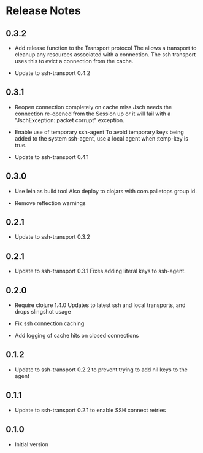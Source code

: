 # Release Notes

## 0.3.2

- Add release function to the Transport protocol
  The allows a transport to cleanup any resources associated with a
  connection. The ssh transport uses this to evict a connection from the
  cache.

- Update to ssh-transport 0.4.2

## 0.3.1

- Reopen connection completely on cache miss
  Jsch needs the connection re-opened from the Session up or it will fail 
  with a "JschException: packet corrupt" exception.

- Enable use of temporary ssh-agent
  To avoid temporary keys being added to the system ssh-agent, use a local
  agent when :temp-key is true.

- Update to ssh-transport 0.4.1


## 0.3.0

- Use lein as build tool
  Also deploy to clojars with com.palletops group id.

- Remove reflection warnings

## 0.2.1

- Update to ssh-transport 0.3.2

## 0.2.1

- Update to ssh-transport 0.3.1
  Fixes adding literal keys to ssh-agent.

## 0.2.0

- Require clojure 1.4.0
  Updates to latest ssh and local transports, and drops slingshot usage

- Fix ssh connection caching

- Add logging of cache hits on closed connections

## 0.1.2

- Update to ssh-transport 0.2.2 to prevent trying to add nil keys to the agent

## 0.1.1

- Update to ssh-transport 0.2.1 to enable SSH connect retries


## 0.1.0

- Initial version
